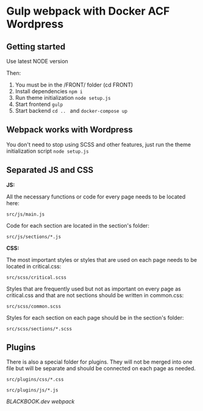 # Gulp webpack with Docker ACF Wordpress



## Getting started

Use latest NODE version

Then:
1. You must be in the /FRONT/ folder (cd FRONT)
2. Install dependencies ```npm i ```
3. Run theme initialization ```node setup.js ```
4. Start frontend ```gulp ```
5. Start backend ```cd .. ``` and ```docker-compose up```


## Webpack works with Wordpress
You don't need to stop using SCSS and other features, just run the theme initialization script ```node setup.js```

## Separated JS and CSS
**JS:**

All the necessary functions or code for every page needs to be located here:

`src/js/main.js`

Code for each section are located in the section's folder:

`src/js/sections/*.js`

**CSS:**

The most important styles or styles that are used on each page needs to be located in critical.css:

`src/scss/critical.scss`

Styles that are frequently used but not as important on every page as critical.css and that are not sections should be written in common.css:

`src/scss/common.scss`

Styles for each section on each page should be in the section's folder:

`src/scss/sections/*.scss`

## Plugins
There is also a special folder for plugins. They will not be merged into one file but will be separate and should be connected on each page as needed.

`src/plugins/css/*.css`

`src/plugins/js/*.js`



_BLACKBOOK.dev webpack_